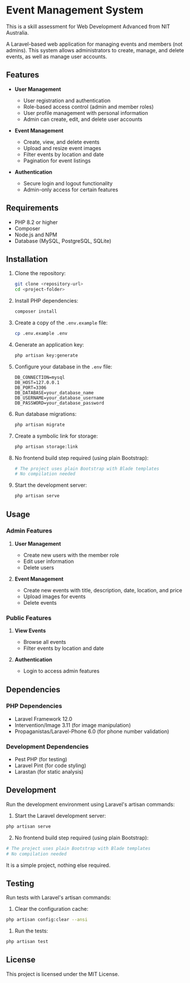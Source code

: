 # Event Management System

This is a skill assessment for Web Development Advanced from NIT Australia.

A Laravel-based web application for managing events and members (not admins). This system allows administrators to create, manage, and delete events, as well as manage user accounts.

## Features

- **User Management**
  - User registration and authentication
  - Role-based access control (admin and member roles)
  - User profile management with personal information
  - Admin can create, edit, and delete user accounts

- **Event Management**
  - Create, view, and delete events
  - Upload and resize event images
  - Filter events by location and date
  - Pagination for event listings

- **Authentication**
  - Secure login and logout functionality
  - Admin-only access for certain features

## Requirements

- PHP 8.2 or higher
- Composer
- Node.js and NPM
- Database (MySQL, PostgreSQL, SQLite)

## Installation

1. Clone the repository:
   ```bash
   git clone <repository-url>
   cd <project-folder>
   ```

2. Install PHP dependencies:
   ```bash
   composer install
   ```

3. Create a copy of the `.env.example` file:
   ```bash
   cp .env.example .env
   ```

4. Generate an application key:
   ```bash
   php artisan key:generate
   ```

5. Configure your database in the `.env` file:
   ```
   DB_CONNECTION=mysql
   DB_HOST=127.0.0.1
   DB_PORT=3306
   DB_DATABASE=your_database_name
   DB_USERNAME=your_database_username
   DB_PASSWORD=your_database_password
   ```

6. Run database migrations:
   ```bash
   php artisan migrate
   ```

7. Create a symbolic link for storage:
   ```bash
   php artisan storage:link
   ```

8. No frontend build step required (using plain Bootstrap):
   ```bash
   # The project uses plain Bootstrap with Blade templates
   # No compilation needed
   ```
9. Start the development server:
    ```bash
    php artisan serve
    ```

## Usage

### Admin Features

1. **User Management**
   - Create new users with the member role
   - Edit user information
   - Delete users

2. **Event Management**
   - Create new events with title, description, date, location, and price
   - Upload images for events
   - Delete events

### Public Features

1. **View Events**
   - Browse all events
   - Filter events by location and date

2. **Authentication**
   - Login to access admin features

## Dependencies

### PHP Dependencies
- Laravel Framework 12.0
- Intervention/Image 3.11 (for image manipulation)
- Propaganistas/Laravel-Phone 6.0 (for phone number validation)

### Development Dependencies
- Pest PHP (for testing)
- Laravel Pint (for code styling)
- Larastan (for static analysis)

## Development

Run the development environment using Laravel's artisan commands:

1. Start the Laravel development server:
```bash
php artisan serve
```

2. No frontend build step required (using plain Bootstrap):
```bash
# The project uses plain Bootstrap with Blade templates
# No compilation needed
```

It is a simple project, nothing else required.

## Testing

Run tests with Laravel's artisan commands:

1. Clear the configuration cache:
```bash
php artisan config:clear --ansi
```

1. Run the tests:
```bash
php artisan test
```

## License

This project is licensed under the MIT License.

